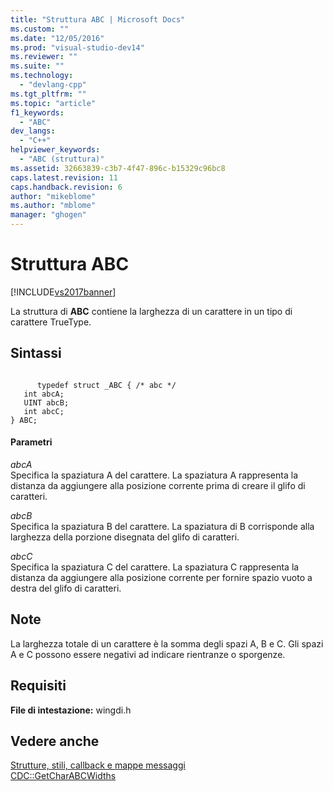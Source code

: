 ```yaml
---
title: "Struttura ABC | Microsoft Docs"
ms.custom: ""
ms.date: "12/05/2016"
ms.prod: "visual-studio-dev14"
ms.reviewer: ""
ms.suite: ""
ms.technology: 
  - "devlang-cpp"
ms.tgt_pltfrm: ""
ms.topic: "article"
f1_keywords: 
  - "ABC"
dev_langs: 
  - "C++"
helpviewer_keywords: 
  - "ABC (struttura)"
ms.assetid: 32663839-c3b7-4f47-896c-b15329c96bc8
caps.latest.revision: 11
caps.handback.revision: 6
author: "mikeblome"
ms.author: "mblome"
manager: "ghogen"
---
```

# Struttura ABC
[!INCLUDE[vs2017banner](../../assembler/inline/includes/vs2017banner.md)]

La struttura di **ABC** contiene la larghezza di un carattere in un tipo di carattere TrueType.  
  
## Sintassi  
  
```  
  
      typedef struct _ABC { /* abc */  
   int abcA;  
   UINT abcB;  
   int abcC;  
} ABC;  
```  
  
#### Parametri  
 *abcA*  
 Specifica la spaziatura A del carattere.  La spaziatura A rappresenta la distanza da aggiungere alla posizione corrente prima di creare il glifo di caratteri.  
  
 *abcB*  
 Specifica la spaziatura B del carattere.  La spaziatura di B corrisponde alla larghezza della porzione disegnata del glifo di caratteri.  
  
 *abcC*  
 Specifica la spaziatura C del carattere.  La spaziatura C rappresenta la distanza da aggiungere alla posizione corrente per fornire spazio vuoto a destra del glifo di caratteri.  
  
## Note  
 La larghezza totale di un carattere è la somma degli spazi A, B e C.  Gli spazi A e C possono essere negativi ad indicare rientranze o sporgenze.  
  
## Requisiti  
 **File di intestazione:** wingdi.h  
  
## Vedere anche  
 [Strutture, stili, callback e mappe messaggi](../../mfc/reference/structures-styles-callbacks-and-message-maps.md)   
 [CDC::GetCharABCWidths](../Topic/CDC::GetCharABCWidths.md)